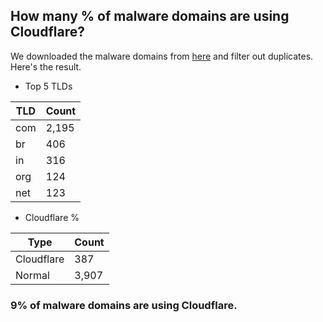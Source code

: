 ## How many % of malware domains are using Cloudflare?


We downloaded the malware domains from [here](https://urlhaus.abuse.ch) and filter out duplicates.
Here's the result.


[//]: # (start replacement)


- Top 5 TLDs

| TLD | Count |
| --- | --- |
| com | 2,195 |
| br | 406 |
| in | 316 |
| org | 124 |
| net | 123 |


- Cloudflare %

| Type | Count |
| --- | --- |
| Cloudflare | 387 |
| Normal | 3,907 |


### 9% of malware domains are using Cloudflare.